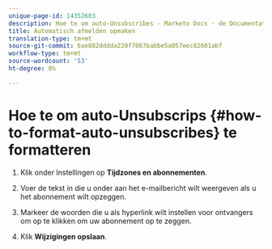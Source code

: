 ```yaml
---
unique-page-id: 14352603
description: Hoe te om auto-Unsubscribes - Marketo Docs - de Documentatie van het Product te formatteren
title: Automatisch afmelden opmaken
translation-type: tm+mt
source-git-commit: 6ae882dddda220f7067babbe5a057eec82601abf
workflow-type: tm+mt
source-wordcount: '53'
ht-degree: 0%

---
```



# Hoe te om auto-Unsubscrips {#how-to-format-auto-unsubscribes} te formatteren

1. Klik onder Instellingen op **Tijdzones en abonnementen**.

1. Voer de tekst in die u onder aan het e-mailbericht wilt weergeven als u het abonnement wilt opzeggen.

1. Markeer de woorden die u als hyperlink wilt instellen voor ontvangers om op te klikken om uw abonnement op te zeggen.

1. Klik **Wijzigingen opslaan**.
